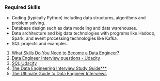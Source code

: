 ### Required Skills
- Coding (typically Python) including data structures, algorithms and problem solving.
- Database design such as data modeling and data warehouses.
- Data architecture and big data technologies with programs like Hadoop, Spark, and event processing technologies like Kafka.
- SQL projects and examples.

1. [What Skills Do You Need to Become a Data Engineer?](https://www.springboard.com/library/data-engineering/skills/)
2. [Data Engineer Interview questions - Udacity](https://www.udacity.com/blog/2021/04/how-to-prepare-for-data-engineer-interview-questions.html)
3. [SQL Udacity](https://www.udacity.com/blog/2021/05/sql-structured-query-language-hub.html)
4. [The Data Engineering Interview Study Guide***](https://betterprogramming.pub/the-data-engineering-interview-study-guide-6f09420dd972)
5. [The Ultimate Guide to Data Engineer Interviews](https://www.kdnuggets.com/2020/12/ultimate-guide-data-engineer-interviews.html)
